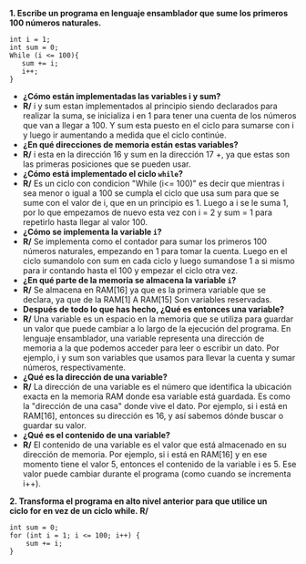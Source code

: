 **1. Escribe un programa en lenguaje ensamblador que sume los primeros 100 números naturales.**
```
int i = 1;
int sum = 0;
While (i <= 100){
   sum += i;
   i++;
}
```
- **¿Cómo están implementadas las variables i y sum?**
- **R/**  i y sum estan implementados al principio siendo declarados para realizar la suma, se inicializa i en 1 para tener una cuenta de los números que van a llegar a 100. Y sum esta puesto en el ciclo para sumarse con i y luego ir aumentando a medida que el ciclo continúe.
- **¿En qué direcciones de memoria están estas variables?**
- **R/** i esta en la dirección 16 y sum en la dirección 17 +, ya que estas son las primeras posiciones que se pueden usar.
- **¿Cómo está implementado el ciclo `while`?**
- **R/** Es un ciclo con condicion "While (i<= 100)" es decir que mientras i sea menor o igual a 100 se cumpla el ciclo que usa sum para que se sume con el valor de i, que en un principio es 1. Luego a i se le suma 1, por lo que empezamos de nuevo esta vez con i = 2 y sum = 1 para repetirlo hasta llegar al valor 100.
- **¿Cómo se implementa la variable `i`?**
- **R/** Se implementa como el contador para sumar los primeros 100 números naturales, empezando en 1 para tomar la cuenta. Luego en el ciclo sumandolo con sum en cada ciclo y luego sumandose 1 a si mismo para ir contando hasta el 100 y empezar el ciclo otra vez.
- **¿En qué parte de la memoria se almacena la variable `i`?**
- **R/** Se almacena en RAM[16] ya que es la primera variable que se declara, ya que de la RAM[1] A RAM[15] Son variables reservadas.
- **Después de todo lo que has hecho, ¿Qué es entonces una variable?**
- **R/** Una variable es un espacio en la memoria que se utiliza para guardar un valor que puede cambiar a lo largo de la ejecución del programa. En lenguaje ensamblador, una variable representa una dirección de memoria a la que podemos acceder para leer o escribir un dato. Por ejemplo, i y sum son variables que usamos para llevar la cuenta y sumar números, respectivamente.
- **¿Qué es la dirección de una variable?**
- **R/** La dirección de una variable es el número que identifica la ubicación exacta en la memoria RAM donde esa variable está guardada. Es como la "dirección de una casa" donde vive el dato.
Por ejemplo, si i está en RAM[16], entonces su dirección es 16, y así sabemos dónde buscar o guardar su valor.
- **¿Qué es el contenido de una variable?**
- **R/** El contenido de una variable es el valor que está almacenado en su dirección de memoria. Por ejemplo, si i está en RAM[16] y en ese momento tiene el valor 5, entonces el contenido de la variable i es 5. Ese valor puede cambiar durante el programa (como cuando se incrementa i++).

**2. Transforma el programa en alto nivel anterior para que utilice un ciclo for en vez de un ciclo while.**
**R/** 
```
int sum = 0;
for (int i = 1; i <= 100; i++) {
    sum += i;
}
```
 
